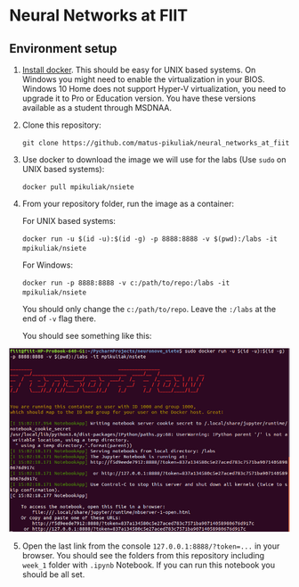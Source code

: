 # Neural Networks at FIIT

## Environment setup

1. [Install docker](https://docs.docker.com/install/).
This should be easy for UNIX based systems.
On Windows you might need to enable the virtualization in your BIOS.
Windows 10 Home does not support Hyper-V virtualization, you need to upgrade it to Pro or Education version.
You have these versions available as a student through MSDNAA.

2. Clone this repository:

    `git clone https://github.com/matus-pikuliak/neural_networks_at_fiit`

3. Use docker to download the image we will use for the labs
(Use `sudo` on UNIX based systems):

    `docker pull mpikuliak/nsiete`

4. From your repository folder, run the image as a container:

    For UNIX based systems:

    `docker run -u $(id -u):$(id -g) -p 8888:8888 -v $(pwd):/labs -it mpikuliak/nsiete`

    For Windows:
    
    `docker run -p 8888:8888 -v c:/path/to/repo:/labs -it mpikuliak/nsiete`
    
    You should only change the `c:/path/to/repo`. Leave the `:/labs` at the end of `-v` flag there.

    You should see something like this:

![terminal](./backstage/successful_docker.png)

5. Open the last link from the console `127.0.0.1:8888/?token=...` in your browser.
You should see the folders from this repository including `week_1` folder with `.ipynb` Notebook.
If you can run this notebook you should be all set.